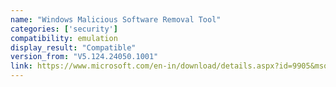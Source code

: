 ```yaml
---
name: "Windows Malicious Software Removal Tool"
categories: ['security']
compatibility: emulation
display_result: "Compatible"
version_from: "V5.124.24050.1001"
link: https://www.microsoft.com/en-in/download/details.aspx?id=9905&msockid=2c6413bd0ece65c1240700c10f396494
---
```

